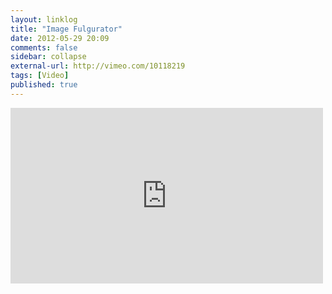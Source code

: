 ```yaml
---
layout: linklog
title: "Image Fulgurator"
date: 2012-05-29 20:09
comments: false
sidebar: collapse
external-url: http://vimeo.com/10118219
tags: [Video]
published: true
---
```

<div class="flex-video"><iframe src="http://player.vimeo.com/video/10118219" width="500" height="281" frameborder="0" webkitAllowFullScreen mozallowfullscreen allowFullScreen></iframe></div>